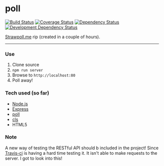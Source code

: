 poll
====


[![Build Status](https://img.shields.io/travis/opensoars/poll.svg?style=flat)](https://travis-ci.org/opensoars/poll)
[![Coverage Status](https://img.shields.io/coveralls/opensoars/poll.svg?style=flat)](https://coveralls.io/r/opensoars/poll)
[![Dependency Status](https://david-dm.org/opensoars/poll.svg?style=flat)](https://david-dm.org/opensoars/poll)
[![Development Dependency Status](https://david-dm.org/opensoars/poll/dev-status.svg?style=flat)](https://david-dm.org/opensoars/poll#info=devDependencies&view=table)



[Strawpoll.me](http://www.strawpoll.me/) rip (created in a couple of hours).


---


### Use
1. Clone source
2. `npm run server`
3. Browse to `http://localhost:80`
4. Poll away!


### Tech used (so far)
* [Node.js](http://nodejs.org/)
* [Express](http://expressjs.com/)
* [poll](https://github.com/opensoars/ezlog)
* [cls](https://github.com/opensoars/cls)
* HTML5


### Note
A new way of testing the RESTful API should b included in the project! Since [Travis-ci](https://travis-ci.org/) is having a hard time testing it. It isn't able to make requests to the server. I got to look into this!

